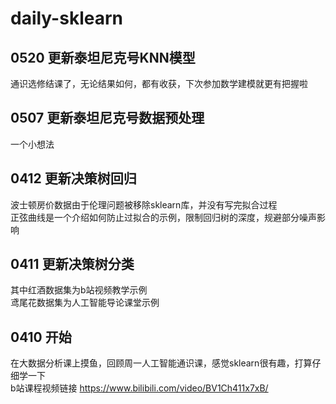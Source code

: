 # daily-sklearn  
## 0520 更新泰坦尼克号KNN模型  
通识选修结课了，无论结果如何，都有收获，下次参加数学建模就更有把握啦  
## 0507 更新泰坦尼克号数据预处理  
一个小想法  
## 0412 更新决策树回归  
波士顿房价数据由于伦理问题被移除sklearn库，并没有写完拟合过程  
正弦曲线是一个介绍如何防止过拟合的示例，限制回归树的深度，规避部分噪声影响  
## 0411 更新决策树分类  
其中红酒数据集为b站视频教学示例  
鸢尾花数据集为人工智能导论课堂示例  
## 0410 开始  
在大数据分析课上摸鱼，回顾周一人工智能通识课，感觉sklearn很有趣，打算仔细学一下  
b站课程视频链接 
https://www.bilibili.com/video/BV1Ch411x7xB/
